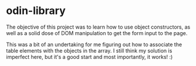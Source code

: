 # odin-library

The objective of this project was to learn how to use object constructors, as well as a solid dose of DOM manipulation to get the form input to the page. 

This was a bit of an undertaking for me figuring out how to associate the table elements with the objects in the array. I still think my solution is imperfect here, but it's a good start and most importantly, it works! :)